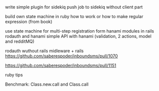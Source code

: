 write simple plugin for sidekiq
push job to sidekiq without client part

build own state machine in ruby
how to work or how to make regular expression (from book)

use state machine for multi-step registration form
hanami modules in rails
rodauth and hanami
simple API with hanami (validation, 2 actions, model and redditMQ)

rodauth wuthout rails midleware + rails 
https://github.com/saberespoder/inboundsms/pull/1070

https://github.com/saberespoder/inboundsms/pull/1151



ruby tips


Benchmark: Class.new.call and Class.call
